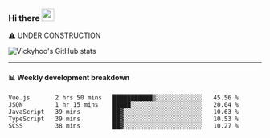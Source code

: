 ### Hi there <a href="https://www.gautamkrishnar.com/"><img src="https://media.giphy.com/media/hvRJCLFzcasrR4ia7z/giphy.gif" width="25px"></a>
⚠️ UNDER CONSTRUCTION

![Vickyhoo's GitHub stats](https://github-readme-stats.vercel.app/api?username=vickyhoo&theme=react&show_icons=true)

---

#### :bar_chart: Weekly development breakdown

<!--START_SECTION:waka-->
```text
Vue.js       2 hrs 50 mins   ███████████▒░░░░░░░░░░░░░   45.56 % 
JSON         1 hr 15 mins    █████░░░░░░░░░░░░░░░░░░░░   20.04 % 
JavaScript   39 mins         ██▓░░░░░░░░░░░░░░░░░░░░░░   10.63 % 
TypeScript   39 mins         ██▓░░░░░░░░░░░░░░░░░░░░░░   10.53 % 
SCSS         38 mins         ██▓░░░░░░░░░░░░░░░░░░░░░░   10.27 % 
```
<!--END_SECTION:waka-->


<!--
**vickyhoo/vickyhoo** is a ✨ _special_ ✨ repository because its `README.md` (this file) appears on your GitHub profile.

Here are some ideas to get you started:

- 🔭 I’m currently working on ...
- 🌱 I’m currently learning ...
- 👯 I’m looking to collaborate on ...
- 🤔 I’m looking for help with ...
- 💬 Ask me about ...
- 📫 How to reach me: ...
- 😄 Pronouns: ...
- ⚡ Fun fact: ...
-->
